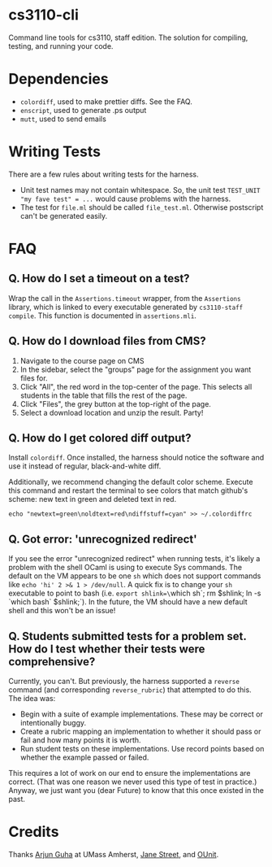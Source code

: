 cs3110-cli
==========

Command line tools for cs3110, staff edition.
The solution for compiling, testing, and running your code.

Dependencies
============

* `colordiff`, used to make prettier diffs. See the FAQ.
* `enscript`, used to generate .ps output
* `mutt`, used to send emails

Writing Tests
=============

There are a few rules about writing tests for the harness.

* Unit test names may not contain whitespace. So, the unit test `TEST_UNIT "my fave test" = ...` would cause problems with the harness.
* The test for `file.ml` should be called `file_test.ml`. Otherwise postscript can't be generated easily.

FAQ
===

Q. How do I set a timeout on a test?
------------------------------------

Wrap the call in the `Assertions.timeout` wrapper, from the `Assertions` library, which is linked to every executable generated by `cs3110-staff compile`.
This function is documented in `assertions.mli`.

Q. How do I download files from CMS?
------------------------------------

1. Navigate to the course page on CMS
2. In the sidebar, select the "groups" page for the assignment you want files for.
3. Click "All", the red word in the top-center of the page. This selects all students in the table that fills the rest of the page.
4. Click "Files", the grey button at the top-right of the page.
5. Select a download location and unzip the result. Party!

Q. How do I get colored diff output?
------------------------------------

Install `colordiff`.
Once installed, the harness should notice the software and use it instead of regular, black-and-white diff.

Additionally, we recommend changing the default color scheme.
Execute this command and restart the terminal to see colors that match github's scheme: new text in green and deleted text in red.

    echo "newtext=green\noldtext=red\ndiffstuff=cyan" >> ~/.colordiffrc

Q. Got error: 'unrecognized redirect'
-------------------------------------
If you see the error "unrecognized redirect" when running tests, it's likely a problem with the shell OCaml is using to execute Sys commands.
The default on the VM appears to be one `sh` which does not support commands like `echo 'hi' 2 >& 1 > /dev/null`.
A quick fix is to change your `sh` executable to point to bash (i.e. `export shlink=\`which sh\`; rm $shlink; ln -s \`which bash\` $shlink;`).
In the future, the VM should have a new default shell and this won't be an issue!

Q. Students submitted tests for a problem set. How do I test whether their tests were comprehensive?
----------------------------------------------------------------------------------------------------

Currently, you can't.
But previously, the harness supported a `reverse` command (and corresponding `reverse_rubric`) that attempted to do this.
The idea was:

* Begin with a suite of example implementations. These may be correct or intentionally buggy.
* Create a rubric mapping an implementation to whether it should pass or fail and how many points it is worth.
* Run student tests on these implementations. Use record points based on whether the example passed or failed.

This requires a lot of work on our end to ensure the implementations are correct.
(That was one reason we never used this type of test in practice.)
Anyway, we just want you (dear Future) to know that this once existed in the past.

Credits
=======

Thanks [Arjun Guha](https://github.com/arjunguha/cs691f) at UMass Amherst, [Jane Street](https://github.com/janestreet/pa_ounit), and [OUnit](https://github.com/warrenharris/ounit).
